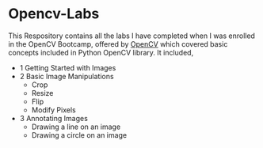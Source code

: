 # Opencv-Labs

This Respository contains all the labs I have completed when I was enrolled in the OpenCV Bootcamp, offered by [OpenCV](https://opencv.org/) which covered basic concepts included in Python OpenCV library. It included,

- 1 Getting Started with Images
- 2 Basic Image Manipulations
  - Crop
  - Resize
  - Flip
  - Modify Pixels
- 3 Annotating Images
  - Drawing a line on an image
  - Drawing a circle on an image
  
